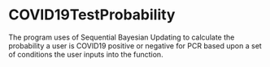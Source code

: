 # COVID19TestProbability
The program uses of Sequential Bayesian Updating to calculate the probability a user is COVID19 positive or negative for PCR based upon a set of conditions the user inputs into the function.
